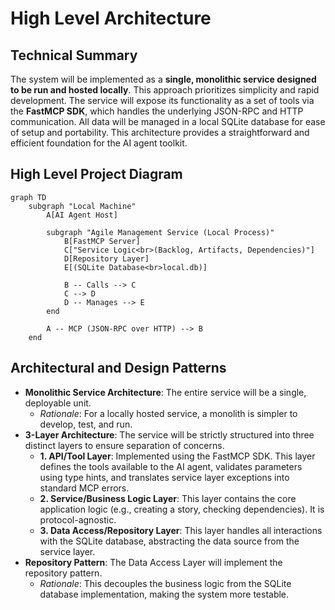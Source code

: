 # High Level Architecture

## Technical Summary

The system will be implemented as a **single, monolithic service designed to be run and hosted locally**. This approach prioritizes simplicity and rapid development. The service will expose its functionality as a set of tools via the **FastMCP SDK**, which handles the underlying JSON-RPC and HTTP communication. All data will be managed in a local SQLite database for ease of setup and portability. This architecture provides a straightforward and efficient foundation for the AI agent toolkit.

## High Level Project Diagram

```mermaid
graph TD
    subgraph "Local Machine"
        A[AI Agent Host]

        subgraph "Agile Management Service (Local Process)"
            B[FastMCP Server]
            C["Service Logic<br>(Backlog, Artifacts, Dependencies)"]
            D[Repository Layer]
            E[(SQLite Database<br>local.db)]

            B -- Calls --> C
            C --> D
            D -- Manages --> E
        end

        A -- MCP (JSON-RPC over HTTP) --> B
    end
```

## **Architectural and Design Patterns**

* **Monolithic Service Architecture**: The entire service will be a single, deployable unit.
  * *Rationale*: For a locally hosted service, a monolith is simpler to develop, test, and run.
* **3-Layer Architecture**: The service will be strictly structured into three distinct layers to ensure separation of concerns.
  * **1. API/Tool Layer**: Implemented using the FastMCP SDK. This layer defines the tools available to the AI agent, validates parameters using type hints, and translates service layer exceptions into standard MCP errors.
  * **2. Service/Business Logic Layer**: This layer contains the core application logic (e.g., creating a story, checking dependencies). It is protocol-agnostic.
  * **3. Data Access/Repository Layer**: This layer handles all interactions with the SQLite database, abstracting the data source from the service layer.
* **Repository Pattern**: The Data Access Layer will implement the repository pattern.
  * *Rationale*: This decouples the business logic from the SQLite database implementation, making the system more testable.
